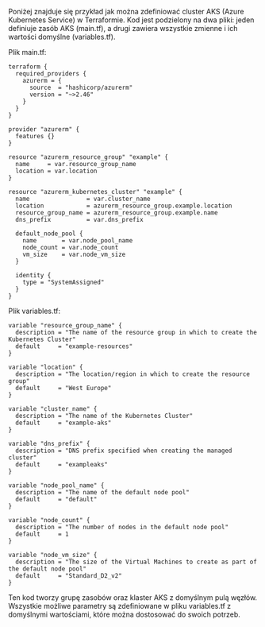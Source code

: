 Poniżej znajduje się przykład jak można zdefiniować cluster AKS (Azure Kubernetes Service) w Terraformie. Kod jest podzielony na dwa pliki: jeden definiuje zasób AKS (main.tf), a drugi zawiera wszystkie zmienne i ich wartości domyślne (variables.tf).

Plik main.tf:

```hcl
terraform {
  required_providers {
    azurerm = {
      source  = "hashicorp/azurerm"
      version = "~>2.46"
    }
  }
}

provider "azurerm" {
  features {}
}

resource "azurerm_resource_group" "example" {
  name     = var.resource_group_name
  location = var.location
}

resource "azurerm_kubernetes_cluster" "example" {
  name                = var.cluster_name
  location            = azurerm_resource_group.example.location
  resource_group_name = azurerm_resource_group.example.name
  dns_prefix          = var.dns_prefix

  default_node_pool {
    name       = var.node_pool_name
    node_count = var.node_count
    vm_size    = var.node_vm_size
  }

  identity {
    type = "SystemAssigned"
  }
}
```

Plik variables.tf:

```hcl
variable "resource_group_name" {
  description = "The name of the resource group in which to create the Kubernetes Cluster"
  default     = "example-resources"
}

variable "location" {
  description = "The location/region in which to create the resource group"
  default     = "West Europe"
}

variable "cluster_name" {
  description = "The name of the Kubernetes Cluster"
  default     = "example-aks"
}

variable "dns_prefix" {
  description = "DNS prefix specified when creating the managed cluster"
  default     = "exampleaks"
}

variable "node_pool_name" {
  description = "The name of the default node pool"
  default     = "default"
}

variable "node_count" {
  description = "The number of nodes in the default node pool"
  default     = 1
}

variable "node_vm_size" {
  description = "The size of the Virtual Machines to create as part of the default node pool"
  default     = "Standard_D2_v2"
}
```

Ten kod tworzy grupę zasobów oraz klaster AKS z domyślnym pulą węzłów. Wszystkie możliwe parametry są zdefiniowane w pliku variables.tf z domyślnymi wartościami, które można dostosować do swoich potrzeb.
